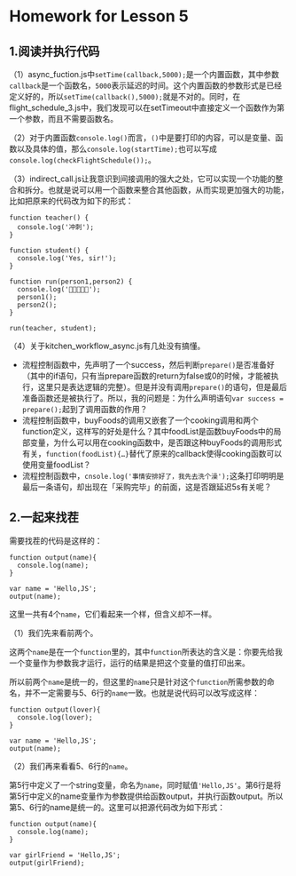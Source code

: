 # Homework for Lesson 5

## 1.阅读并执行代码

（1）async_fuction.js中```setTime(callback,5000);```是一个内置函数，其中参数```callback```是一个函数名，`5000`表示延迟的时间。这个内置函数的参数形式是已经定义好的，所以`setTime(callback(),5000);`就是不对的。同时，在flight_schedule_3.js中，我们发现可以在setTimeout中直接定义一个函数作为第一个参数，而且不需要函数名。



（2）对于内置函数`console.log()`而言，`()`中是要打印的内容，可以是变量、函数以及具体的值，那么`console.log(startTime);`也可以写成`console.log(checkFlightSchedule());`。



（3）indirect_call.js让我意识到间接调用的强大之处，它可以实现一个功能的整合和拆分。也就是说可以用一个函数来整合其他函数，从而实现更加强大的功能，比如把原来的代码改为如下的形式：

```// 定义函数callback
function teacher() {
  console.log('冲刺');
}

function student() {
  console.log('Yes, sir!');
}

function run(person1,person2) {
  console.log('🏃🏃🏃🏃🏃');
  person1();
  person2();
}

run(teacher, student);
```



（4）关于kitchen_workflow_async.js有几处没有搞懂。

* 流程控制函数中，先声明了一个success，然后判断`prepare()`是否准备好（其中的if语句，只有当prepare函数的return为false或0的时候，才能被执行，这里只是表达逻辑的完整）。但是并没有调用`prepare()`的语句，但是最后准备函数还是被执行了。所以，我的问题是：为什么声明语句`var success = prepare();`起到了调用函数的作用？
* 流程控制函数中，buyFoods的调用又嵌套了一个cooking调用和两个function定义，这样写的好处是什么？其中foodList是函数buyFoods中的局部变量，为什么可以用在cooking函数中，是否跟这种buyFoods的调用形式有关，`function(foodList){…}`替代了原来的callback使得cooking函数可以使用变量foodList？
* 流程控制函数中，`cnsole.log('事情安排好了，我先去洗个澡');`这条打印明明是最后一条语句，却出现在「采购完毕」的前面，这是否跟延迟5s有关呢？

## 2.一起来找茬
需要找茬的代码是这样的：
```
function output(name){
  console.log(name);
}

var name = 'Hello,JS';
output(name);
```
这里一共有4个```name```，它们看起来一个样，但含义却不一样。



（1）我们先来看前两个。

这两个```name```是在一个```function```里的，其中```function```所表达的含义是：你要先给我一个变量作为参数我才运行，运行的结果是把这个变量的值打印出来。

所以前两个```name```是统一的，但这里的```name```只是针对这个```function```所需参数的命名，并不一定需要与5、6行的```name```一致。也就是说代码可以改写成这样：

```
function output(lover){
  console.log(lover);
}

var name = 'Hello,JS';
output(name);
```



（2）我们再来看看5、6行的```name```。

第5行中定义了一个string变量，命名为```name```，同时赋值```'Hello,JS'```。第6行是将第5行中定义的name变量作为参数提供给函数output，并执行函数output。所以第5、6行的name是统一的。这里可以把源代码改为如下形式：

```
function output(name){
  console.log(name);
}

var girlFriend = 'Hello,JS';
output(girlFriend);
```
